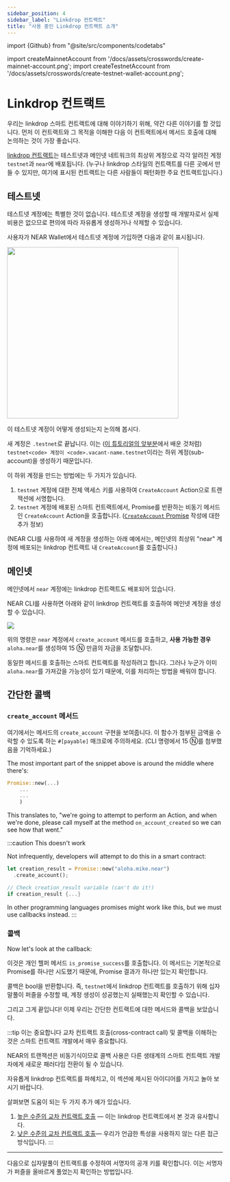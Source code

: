 ```yaml
---
sidebar_position: 4
sidebar_label: "Linkdrop 컨트랙트"
title: "사용 중인 Linkdrop 컨트랙트 소개"
---
```


import {Github} from "@site/src/components/codetabs"

import createMainnetAccount from '/docs/assets/crosswords/create-mainnet-account.png';
import createTestnetAccount from '/docs/assets/crosswords/create-testnet-wallet-account.png';

# Linkdrop 컨트랙트

우리는 linkdrop 스마트 컨트랙트에 대해 이야기하기 위해, 약간 다른 이야기를 할 것입니다.  먼저 이 컨트랙트와 그 목적을 이해한 다음 이 컨트랙트에서 메서드 호출에 대해 논의하는 것이 가장 좋습니다.

[linkdrop 컨트랙트](https://github.com/near/near-linkdrop)는 테스트넷과 메인넷 네트워크의 최상위 계정으로 각각 알려진 계정 `testnet`과 `near`에 배포됩니다. (누구나 linkdrop 스타일의 컨트랙트를 다른 곳에서 만들 수 있지만, 여기에 표시된 컨트랙트는 다른 사람들이 패턴화한 주요 컨트랙트입니다.)

## 테스트넷

테스트넷 계정에는 특별한 것이 없습니다. 테스트넷 계정을 생성할 때 개발자로서 실제 비용은 없으므로 편의에 따라 자유롭게 생성하거나 삭제할 수 있습니다.

사용자가 NEAR Wallet에서 테스트넷 계정에 가입하면 다음과 같이 표시됩니다.

<img src={createTestnetAccount} width="400" />

이 테스트넷 계정이 어떻게 생성되는지 논의해 봅시다.

새 계정은 `.testnet`로 끝납니다. 이는 ([이 튜토리얼의 앞부분](../01-basics/02-add-functions-call.md#create-a-subaccount)에서 배운 것처럼) `testnet<code> 계정이 <code>.vacant-name.testnet`이라는 하위 계정(sub-account)을 생성하기 때문입니다.

이 하위 계정을 만드는 방법에는 두 가지가 있습니다.

1. `testnet` 계정에 대한 전체 액세스 키를 사용하여 `CreateAccount` Action으로 트랜잭션에 서명합니다.
2. `testnet` 계정에 배포된 스마트 컨트랙트에서, Promise를 반환하는 비동기 메서드인 `CreateAccount` Action을 호출합니다. ([`CreateAccount` Promise](/sdk/rust/promises/create-account) 작성에 대한 추가 정보)

(NEAR CLI를 사용하여 새 계정을 생성하는 아래 예에서는, 메인넷의 최상위 "near" 계정에 배포되는 linkdrop 컨트랙트 내 `CreateAccount`를 호출합니다.)


## 메인넷

메인넷에서 `near` 계정에는 linkdrop 컨트랙트도 배포되어 있습니다.

NEAR CLI를 사용하면 아래와 같이 linkdrop 컨트랙트를 호출하여 메인넷 계정을 생성할 수 있습니다.

<img src={createMainnetAccount} />

위의 명령은 `near` 계정에서 `create_account` 메서드를 호출하고, **사용 가능한 경우** `aloha.near`를 생성하여 15 Ⓝ 만큼의 자금을 조달합니다.

동일한 메서드를 호출하는 스마트 컨트랙트를 작성하려고 합니다. 그러나 누군가 이미 `aloha.near`를 가져갔을 가능성이 있기 때문에, 이를 처리하는 방법을 배워야 합니다.

## 간단한 콜백

### `create_account` 메서드

여기에서는 메서드의 `create_account` 구현을 보여줍니다. 이 함수가 첨부된 금액을 수락할 수 있도록 하는 `#[payable]` 매크로에 주의하세요. (CLI 명령에서 15 Ⓝ를 첨부했음을 기억하세요.)

<Github language="rust" start="125" end="149" url="https://github.com/near/near-linkdrop/blob/ba94a9c7292d3b48a0a8ba380fb0e7ff6b24efc6/src/lib.rs" />

The most important part of the snippet above is around the middle where there's:

```rs
Promise::new(...)
    ...
    ...
    )
```

This translates to, "we're going to attempt to perform an Action, and when we're done, please call myself at the method `on_account_created` so we can see how that went."

:::caution This doesn't work

Not infrequently, developers will attempt to do this in a smart contract:

```rust
let creation_result = Promise::new("aloha.mike.near")
  .create_account();

// Check creation_result variable (can't do it!)
if creation_result {...}

```

In other programming languages promises might work like this, but we must use callbacks instead. :::

### 콜백

Now let's look at the callback:

<Github language="rust" start="151" end="164" url="https://github.com/near/near-linkdrop/blob/ba94a9c7292d3b48a0a8ba380fb0e7ff6b24efc6/src/lib.rs" />

이것은 개인 헬퍼 메서드 `is_promise_success`를 호출합니다. 이 메서드는 기본적으로 Promise를 하나만 시도했기 때문에, Promise 결과가 하나만 있는지 확인합니다.

<Github language="rust" start="32" end="42" url="https://github.com/near/near-linkdrop/blob/ba94a9c7292d3b48a0a8ba380fb0e7ff6b24efc6/src/lib.rs" />

콜백은 bool을 반환합니다. 즉, `testnet`에서 linkdrop 컨트랙트를 호출하기 위해 십자말풀이 퍼즐을 수정할 때, 계정 생성이 성공했는지 실패했는지 확인할 수 있습니다.

그리고 그게 끝입니다! 이제 우리는 간단한 컨트랙트에 대한 메서드와 콜백을 보았습니다.

:::tip 이는 중요합니다 교차 컨트랙트 호출(cross-contract call) 및 콜백을 이해하는 것은 스마트 컨트랙트 개발에서 매우 중요합니다.

NEAR의 트랜잭션은 비동기식이므로 콜백 사용은 다른 생태계의 스마트 컨트랙트 개발자에게 새로운 패러다임 전환이 될 수 있습니다.

자유롭게 linkdrop 컨트랙트를 파헤치고, 이 섹션에 제시된 아이디어를 가지고 놀아 보시기 바랍니다.

살펴보면 도움이 되는 두 가지 추가 예가 있습니다.
1. [높은 수준의 교차 컨트랙트 호출](https://github.com/near/near-sdk-rs/blob/master/examples/cross-contract-calls/high-level/src/lib.rs) — 이는 linkdrop 컨트랙트에서 본 것과 유사합니다.
2. [낮은 수준의 교차 컨트랙트 호출](https://github.com/near/near-sdk-rs/blob/master/examples/cross-contract-calls/low-level/src/lib.rs)— 우리가 언급한 특성을 사용하지 않는 다른 접근 방식입니다. :::

---

다음으로 십자말풀이 컨트랙트를 수정하여 서명자의 공개 키를 확인합니다. 이는 서명자가 퍼즐을 올바르게 풀었는지 확인하는 방법입니다.
